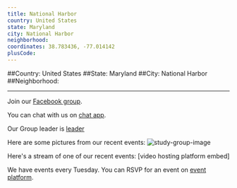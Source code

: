 ```yaml
---
title: National Harbor
country: United States
state: Maryland
city: National Harbor
neighborhood: 
coordinates: 38.783436, -77.014142
plusCode:
---
```


##Country: United States
##State: Maryland
##City: National Harbor
##Neighborhood: 
*****
Join our [Facebook group](https://www.facebook.com/groups/free.code.camp.national.harbor).

You can chat with us on [chat app]().

Our Group leader is [leader]()

Here are some pictures from our recent events:
![study-group-image]()

Here's a stream of one of our recent events:
[video hosting platform embed]

We have events every Tuesday. You can RSVP for an event on [event platform]().
